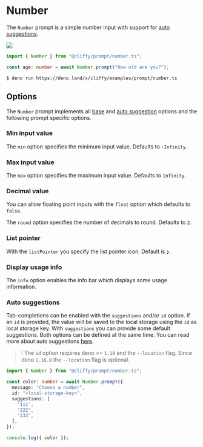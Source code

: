 # Number

The `Number` prompt is a simple number input with support for
[auto suggestions](#auto-suggestions).

![](../assets/img/number.gif)

```typescript
import { Number } from "@cliffy/prompt/number.ts";

const age: number = await Number.prompt("How old are you?");
```

```console
$ deno run https://deno.land/x/cliffy/examples/prompt/number.ts
```

## Options

The `Number` prompt implements all [base](./index.md) and
[auto suggestion](../auto_suggestions.md) options and the following prompt
specific options.

### Min input value

The `min` option specifies the minimum input value. Defaults to `-Infinity`.

### Max input value

The `max` option specifies the maximum input value. Defaults to `Infinity`.

### Decimal value

You can allow floating point inputs with the `float` option which defaults to
`false`.

The `round` option specifies the number of decimals to round. Defaults to `2`.

### List pointer

With the `listPointer` you specify the list pointer icon. Default is `❯`.

### Display usage info

The `info` option enables the info bar which displays some usage information.

### Auto suggestions

Tab-completions can be enabled with the `suggestions` and/or `id` option. If an
`id` is provided, the value will be saved to the local storage using the `id` as
local storage key. With `suggestions` you can provide some default suggestions.
Both options can be defined at the same time. You can read more about auto
suggestions [here](../auto_suggestions.md).

> ❕ The `id` option requires deno >= `1.10` and the `--location` flag. Since
> deno `1.16.0` the `--location` flag is optional.

```typescript
import { Number } from "@cliffy/prompt/number.ts";

const color: number = await Number.prompt({
  message: "Choose a number",
  id: "<local-storage-key>",
  suggestions: [
    "111",
    "222",
    "333",
  ],
});

console.log({ color });
```
